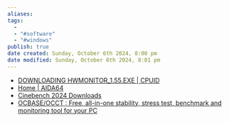 ```yaml
---
aliases: 
tags:
  - 
  - "#software"
  - "#windows"
publish: true
date created: Sunday, October 6th 2024, 8:00 pm
date modified: Sunday, October 6th 2024, 8:01 pm
---
```


- [DOWNLOADING HWMONITOR_1.55.EXE | CPUID](https://www.cpuid.com/downloads/hwmonitor/hwmonitor_1.55.exe)
- [Home | AIDA64](https://www.aida64.com/)
- [Cinebench 2024 Downloads](https://www.maxon.net/en/downloads/cinebench-2024-downloads?srsltid=AfmBOoo4iFPiYOj2COPVaTXU_kYR6-JxloyWdmfJ1UlCZXVuS84qktR3)
- [OCBASE/OCCT : Free, all-in-one stability, stress test, benchmark and monitoring tool for your PC](https://www.ocbase.com/)
